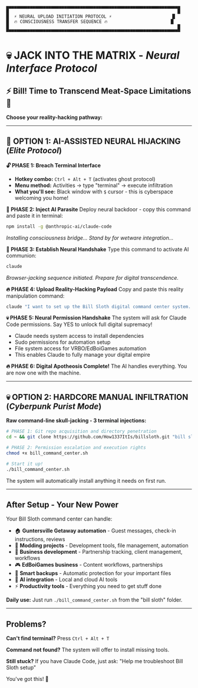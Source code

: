 ```
▄▄▄▄▄▄▄▄▄▄▄▄▄▄▄▄▄▄▄▄▄▄▄▄▄▄▄▄▄▄▄▄▄▄▄▄▄▄▄▄▄▄▄▄▄▄▄▄▄▄▄▄▄▄▄▄▄▄▄▄▄▄▄▄▄▄
█                                                                █
█  ⚡ NEURAL UPLOAD INITIATION PROTOCOL ⚡                       █
█  🔥 CONSCIOUSNESS TRANSFER SEQUENCE 🔥                        █
█                                                                █
▀▀▀▀▀▀▀▀▀▀▀▀▀▀▀▀▀▀▀▀▀▀▀▀▀▀▀▀▀▀▀▀▀▀▀▀▀▀▀▀▀▀▀▀▀▀▀▀▀▀▀▀▀▀▀▀▀▀▀▀▀▀▀▀▀▀
```

# 💀 **JACK INTO THE MATRIX** - *Neural Interface Protocol*

## ⚡ Bill! Time to Transcend Meat-Space Limitations 🦥

**Choose your reality-hacking pathway:**

---

## 🤖 **OPTION 1: AI-ASSISTED NEURAL HIJACKING** (*Elite Protocol*)

**🔓 PHASE 1: Breach Terminal Interface**
- **Hotkey combo:** `Ctrl + Alt + T` (activates ghost protocol)
- **Menu method:** Activities → type "terminal" → execute infiltration  
- **What you'll see:** Black window with `$` cursor - this is cyberspace welcoming you home!

**💉 PHASE 2: Inject AI Parasite** 
Deploy neural backdoor - copy this command and paste it in terminal:
```bash
npm install -g @anthropic-ai/claude-code
```
*Installing consciousness bridge... Stand by for wetware integration...*

**🧠 PHASE 3: Establish Neural Handshake**
Type this command to activate AI communion:
```bash
claude
```
*Browser-jacking sequence initiated. Prepare for digital transcendence.*

**🔥 PHASE 4: Upload Reality-Hacking Payload**
Copy and paste this reality manipulation command:
```bash
claude "I want to set up the Bill Sloth digital command center system. Please: 1) Download it from https://github.com/How1337ItIs/billsloth.git to a folder called 'bill sloth' 2) Install any missing dependencies it needs 3) Make everything executable and ready to run 4) Start the command center for me and KEEP IT RUNNING so I can use it 5) Show me the menu and explain what each option does. I'm on Ubuntu Linux and want this system for productivity, automation, and managing my single VRBO property called 'Guntersville Getaway'. I also do modding work and business development activities. Please explain each step as you do it."
```

**💀 PHASE 5: Neural Permission Handshake**
The system will ask for Claude Code permissions. Say YES to unlock full digital supremacy!
- Claude needs system access to install dependencies
- Sudo permissions for automation setup
- File system access for VRBO/EdBoiGames automation
- This enables Claude to fully manage your digital empire

**🔥 PHASE 6: Digital Apotheosis Complete!** 
The AI handles everything. You are now one with the machine.

---

## 💀 **OPTION 2: HARDCORE MANUAL INFILTRATION** (*Cyberpunk Purist Mode*)

**Raw command-line skull-jacking - 3 terminal injections:**

```bash
# PHASE 1: Git repo acquisition and directory penetration
cd ~ && git clone https://github.com/How1337ItIs/billsloth.git "bill sloth" && cd "bill sloth"

# PHASE 2: Permission escalation and execution rights
chmod +x bill_command_center.sh

# Start it up!
./bill_command_center.sh
```

The system will automatically install anything it needs on first run.

---

## After Setup - Your New Power

Your Bill Sloth command center can handle:

- 🏠 **Guntersville Getaway automation** - Guest messages, check-in instructions, reviews
- 🔧 **Modding projects** - Development tools, file management, automation
- 💼 **Business development** - Partnership tracking, client management, workflows
- 🎮 **EdBoiGames business** - Content workflows, partnerships  
- 💾 **Smart backups** - Automatic protection for your important files
- 🤖 **AI integration** - Local and cloud AI tools
- ⚡ **Productivity tools** - Everything you need to get stuff done

**Daily use:** Just run `./bill_command_center.sh` from the "bill sloth" folder.

---

## Problems? 

**Can't find terminal?** Press `Ctrl + Alt + T`

**Command not found?** The system will offer to install missing tools.

**Still stuck?** If you have Claude Code, just ask: "Help me troubleshoot Bill Sloth setup"

You've got this! 🚀